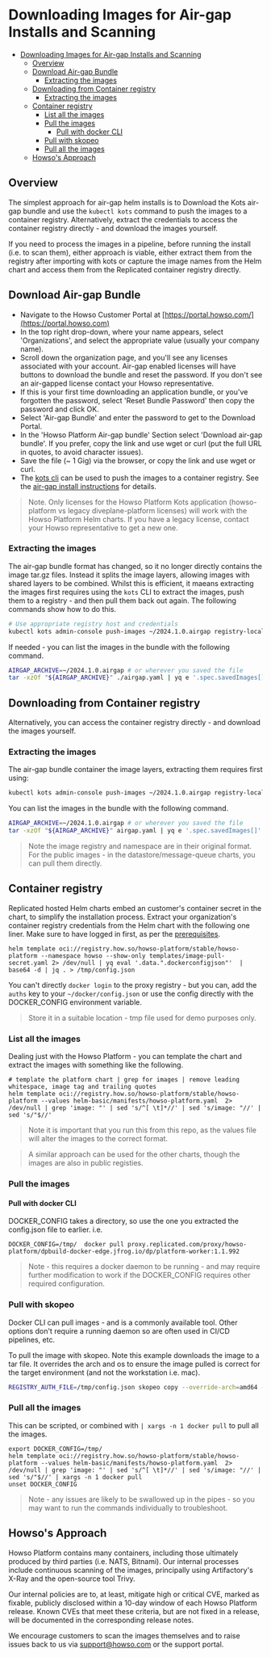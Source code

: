 # Downloading Images for Air-gap Installs and Scanning
- [Downloading Images for Air-gap Installs and Scanning](#downloading-images-for-air-gap-installs-and-scanning)
  - [Overview](#overview)
  - [Download Air-gap Bundle](#download-air-gap-bundle)
    - [Extracting the images](#extracting-the-images)
  - [Downloading from Container registry](#downloading-from-container-registry)
    - [Extracting the images](#extracting-the-images-1)
  - [Container registry](#container-registry)
    - [List all the images](#list-all-the-images)
    - [Pull the images](#pull-the-images)
      - [Pull with docker CLI](#pull-with-docker-cli)
    - [Pull with skopeo](#pull-with-skopeo)
    - [Pull all the images](#pull-all-the-images)
  - [Howso's Approach](#howsos-approach)

## Overview 

The simplest approach for air-gap helm installs is to Download the Kots air-gap bundle and use the `kubectl kots` command to push the images to a container registry.  Alternatively, extract the credentials to access the container registry directly - and download the images yourself.

If you need to process the images in a pipeline, before running the install (i.e. to scan them), either approach is viable, either extract them from the registry after importing with kots or capture the image names from the Helm chart and access them from the Replicated container registry directly. 


## Download Air-gap Bundle

- Navigate to the Howso Customer Portal at [https://portal.howso.com/](https://portal.howso.com)
- In the top right drop-down, where your name appears, select 'Organizations', and select the appropriate value (usually your company name).
- Scroll down the organization page, and you'll see any licenses associated with your account.  Air-gap enabled licenses will have buttons to download the bundle and reset the password.  If you don't see an air-gapped license contact your Howso representative.
- If this is your first time downloading an application bundle, or you've forgotten the password, select 'Reset Bundle Password' then copy the password and click OK.
- Select 'Air-gap Bundle' and enter the password to get to the Download Portal.
- In the 'Howso Platform Air-gap bundle' Section select 'Download air-gap bundle'.  If you prefer, copy the link and use wget or curl (put the full URL in quotes, to avoid character issues).
- Save the file (~ 1 Gig) via the browser, or copy the link and use wget or curl. 
- The [kots cli](https://kots.io/kots-cli/) can be used to push the images to a container registry.  See the [air-gap install instructions](../helm-airgap/README.md) for details.

> Note. Only licenses for the Howso Platform Kots application (howso-platform vs legacy diveplane-platform licenses) will work with the Howso Platform Helm charts.  If you have a legacy license, contact your Howso representative to get a new one.

### Extracting the images 

The air-gap bundle format has changed, so it no longer directly contains the image tar.gz files.  Instead it splits the image layers, allowing images with shared layers to be combined.  Whilst this is efficient, it maeans extracting the images first requires using the `kots` CLI to extract the images, push them to a registry - and then pull them back out again.  The following commands show how to do this.


```sh 
# Use appropriate registry host and credentials
kubectl kots admin-console push-images ~/2024.1.0.airgap registry-localhost:5000 --registry-username reguser --registry-password pw --namespace howso --skip-registry-check
```

If needed - you can list the images in the bundle with the following command. 
```sh
AIRGAP_ARCHIVE=~/2024.1.0.airgap # or wherever you saved the file
tar -xzOf "${AIRGAP_ARCHIVE}" ./airgap.yaml | yq e '.spec.savedImages[]' # The air-gap.yaml file contains a list of the images in the bundle - if you don't have yq just remove that piped cmd
```


## Downloading from Container registry

Alternatively, you can access the container registry directly - and download the images yourself.

### Extracting the images 

The air-gap bundle container the image layers, extracting them requires first using:
```sh
kubectl kots admin-console push-images ~/2024.1.0.airgap registry-localhost:5000 --registry-username reguser --registry-password pw --namespace howso --skip-registry-check
```

You can list the images in the bundle with the following command. 
```sh
AIRGAP_ARCHIVE=~/2024.1.0.airgap # or wherever you saved the file
tar -xzOf "${AIRGAP_ARCHIVE}" airgap.yaml | yq e '.spec.savedImages[]' # The airgap.yaml file contains a list of the images in the bundle - if you don't have yq just remove the piped cmd
```
> Note the image registry and namespace are in their original format.  For the public images - in the datastore/message-queue charts, you can pull them directly.

## Container registry 

Replicated hosted Helm charts embed an customer's container secret in the chart, to simplify the installation process.  Extract your organization's container registry credentials from the Helm chart with the following one liner.  Make sure to have logged in first, as per the [prerequisites](../prereqs/README.md).
```
helm template oci://registry.how.so/howso-platform/stable/howso-platform --namespace howso --show-only templates/image-pull-secret.yaml 2> /dev/null | yq eval '.data.".dockerconfigjson"'  | base64 -d | jq . > /tmp/config.json
```

You can't directly `docker login` to the proxy registry - but you can, add the `auths` key to your `~/docker/config.json` or use the config directly with the DOCKER_CONFIG environment variable.
> Store it in a suitable location - tmp file used for demo purposes only.

### List all the images

Dealing just with the Howso Platform - you can template the chart and extract the images with something like the following.
```
# template the platform chart | grep for images | remove leading whitespace, image tag and trailing quotes 
helm template oci://registry.how.so/howso-platform/stable/howso-platform --values helm-basic/manifests/howso-platform.yaml  2> /dev/null | grep 'image: "' | sed 's/^[ \t]*//' | sed 's/image: "//' | sed 's/"$//'
```
> Note it is important that you run this from this repo, as the values file will alter the images to the correct format.

> A similar approach can be used for the other charts, though the images are also in public registies. 

### Pull the images

#### Pull with docker CLI 
DOCKER_CONFIG takes a directory, so use the one you extracted the config.json file to earlier.
i.e.
```
DOCKER_CONFIG=/tmp/  docker pull proxy.replicated.com/proxy/howso-platform/dpbuild-docker-edge.jfrog.io/dp/platform-worker:1.1.992
```

> Note - this requires a docker daemon to be running - and may require further modification to work if the DOCKER_CONFIG requires other required configuration.

### Pull with skopeo 

Docker CLI can pull images - and is a commonly available tool.  Other options don't require a running daemon so are often used in CI/CD pipelines, etc.

To pull the image with skopeo.  Note this example downloads the image to a tar file.  It overrides the arch and os to ensure the image pulled is correct for the target environment (and not the workstation i.e. mac). 

```sh
REGISTRY_AUTH_FILE=/tmp/config.json skopeo copy --override-arch=amd64 --override-os=linux docker://proxy.replicated.com/proxy/howso-platform/dpbuild-docker-edge.jfrog.io/dp/platform-worker:1.1.992 docker-archive:/tmp/platform-worker_1.1.992.tar
```

### Pull all the images
This can be scripted, or combined with `| xargs -n 1 docker pull` to pull all the images.

```
export DOCKER_CONFIG=/tmp/
helm template oci://registry.how.so/howso-platform/stable/howso-platform --values helm-basic/manifests/howso-platform.yaml  2> /dev/null | grep 'image: "' | sed 's/^[ \t]*//' | sed 's/image: "//' | sed 's/"$//' | xargs -n 1 docker pull
unset DOCKER_CONFIG
```
> Note - any issues are likely to be swallowed up in the pipes - so you may want to run the commands individually to troubleshoot.



## Howso's Approach

Howso Platform contains many containers, including those ultimately produced by third parties (i.e. NATS, Bitnami).  Our internal processes include continuous scanning of the images, principally using Artifactory's X-Ray and the open-source tool Trivy.

Our internal policies are to, at least, mitigate high or critical CVE, marked as fixable, publicly disclosed within a 10-day window of each Howso Platform release.  Known CVEs that meet these criteria, but are not fixed in a release, will be documented in the corresponding release notes.

We encourage customers to scan the images themselves and to raise issues back to us via support@howso.com or the support portal. 

